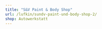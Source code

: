 ```yaml
---
title: "S&V Paint & Body Shop"
url: /lufkin/sundv-paint-und-body-shop-2/
shop: Autowerkstatt
---
```

